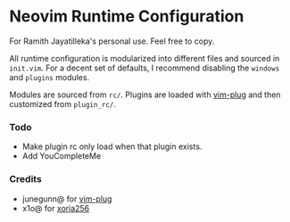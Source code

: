 # Neovim Runtime Configuration

For Ramith Jayatilleka's personal use. Feel free to copy.

All runtime configuration is modularized into different files and sourced in
`init.vim`. For a decent set of defaults, I recommend disabling the `windows`
and `plugins` modules.

Modules are sourced from `rc/`. Plugins are loaded with [vim-plug] and then
customized from `plugin_rc/`.

### Todo

- Make plugin rc only load when that plugin exists.
- Add YouCompleteMe

### Credits

- junegunn@ for [vim-plug]
- x1o@ for [xoria256]

[vim-plug]: https://github.com/junegunn/vim-plug
[xoria256]: https://github.com/vim-scripts/xoria256.vim
